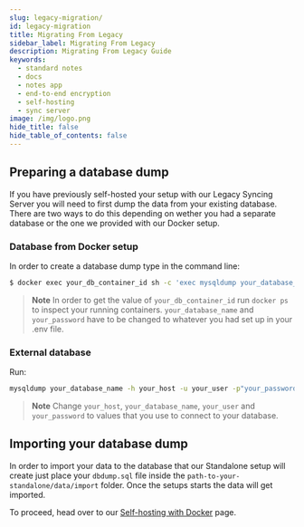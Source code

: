 ```yaml
---
slug: legacy-migration/
id: legacy-migration
title: Migrating From Legacy
sidebar_label: Migrating From Legacy
description: Migrating From Legacy Guide
keywords:
  - standard notes
  - docs
  - notes app
  - end-to-end encryption
  - self-hosting
  - sync server
image: /img/logo.png
hide_title: false
hide_table_of_contents: false
---
```


## Preparing a database dump

If you have previously self-hosted your setup with our Legacy Syncing Server you will need to first dump the data from your existing database. There are two ways to do this depending on wether you had a separate database or the one we provided with our Docker setup.

### Database from Docker setup

In order to create a database dump type in the command line:

   ```bash
   $ docker exec your_db_container_id sh -c 'exec mysqldump your_database_name -uroot -p"your_password"' > ./dbdump.sql
   ```

  > **Note** In order to get the value of `your_db_container_id` run `docker ps` to inspect your running containers. `your_database_name` and `your_password` have to be changed to whatever you had set up in your .env file.

### External database

Run:

  ```bash
  mysqldump your_database_name -h your_host -u your_user -p"your_password"' > ./dbdump.sql
  ```

  > **Note** Change `your_host`, `your_database_name`, `your_user` and `your_password` to values that you use to connect to your database.

## Importing your database dump

In order to import your data to the database that our Standalone setup will create just place your `dbdump.sql` file inside the `path-to-your-standalone/data/import` folder. Once the setups starts the data will get imported.

To proceed, head over to our [Self-hosting with Docker](./docker.md) page.
